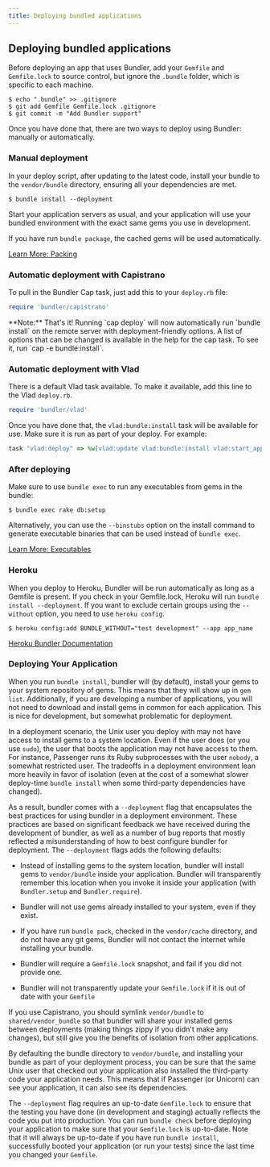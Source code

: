 ```yaml
---
title: Deploying bundled applications
---
```


## Deploying bundled applications

Before deploying an app that uses Bundler, add your `Gemfile` and `Gemfile.lock`
to source control, but ignore the `.bundle` folder, which is specific to each machine.

~~~
$ echo ".bundle" >> .gitignore
$ git add Gemfile Gemfile.lock .gitignore
$ git commit -m "Add Bundler support"
~~~

Once you have done that, there are two ways to deploy using Bundler: manually or
automatically.

### Manual deployment

In your deploy script, after updating to the latest code, install your bundle to
the `vendor/bundle` directory, ensuring all your dependencies are met.

~~~
$ bundle install --deployment
~~~

Start your application servers as usual, and your application will use your
bundled environment with the exact same gems you use in development.

If you have run `bundle package`, the cached gems will be used automatically.

[Learn More: Packing](/commands/bundle_package.html)

### Automatic deployment with Capistrano

To pull in the Bundler Cap task, just add this to your `deploy.rb` file:

~~~ ruby
require 'bundler/capistrano'
~~~

<aside class="alert alert-info" markdown="1">
**Note:** That's it! Running `cap deploy` will now automatically
run `bundle install` on the remote server with deployment-friendly
options. A list of options that can be changed is available in the help for
the cap task. To see it, run `cap -e bundle:install`.
</aside>

### Automatic deployment with Vlad
There is a default Vlad task available. To make it available, add this line
to the Vlad `deploy.rb`.

~~~ ruby
require 'bundler/vlad'
~~~

Once you have done that, the `vlad:bundle:install` task will be available for
use. Make sure it is run as part of your deploy. For example:

~~~ ruby
task "vlad:deploy" => %w[vlad:update vlad:bundle:install vlad:start_app vlad:cleanup]
~~~

### After deploying
Make sure to use `bundle exec` to run any executables from gems in the bundle:

~~~
$ bundle exec rake db:setup
~~~

Alternatively, you can use the `--binstubs` option on the install command to
generate executable binaries that can be used instead of `bundle exec`.

[Learn More: Executables](/commands/bundle-exec.1.html)

### Heroku
When you deploy to Heroku, Bundler will be run automatically as long as a
Gemfile is present. If you check in your Gemfile.lock, Heroku will run
`bundle install --deployment`. If you want to exclude certain groups using
the `--without` option, you need to use ``heroku config``.

~~~
$ heroku config:add BUNDLE_WITHOUT="test development" --app app_name
~~~
[Heroku Bundler Documentation](http://docs.heroku.com/bundler)


### Deploying Your Application

When you run `bundle install`, bundler will (by default), install your gems
to your system repository of gems. This means that they will show up in `gem
list`. Additionally, if you are developing a number of applications, you will not
need to download and install gems in common for each application. This is nice
for development, but somewhat problematic for deployment.

In a deployment scenario, the Unix user you deploy with may not have access to
install gems to a system location. Even if the user does (or you use `sudo`), the
user that boots the application may not have access to them. For instance, Passenger
runs its Ruby subprocesses with the user `nobody`, a somewhat restricted user.
The tradeoffs in a deployment environment lean more heavily in favor of isolation
(even at the cost of a somewhat slower deploy-time `bundle install` when some
third-party dependencies have changed).

As a result, bundler comes with a `--deployment` flag that encapsulates the
best practices for using bundler in a deployment environment. These practices
are based on significant feedback we have received during the development of
bundler, as well as a number of bug reports that mostly reflected a
misunderstanding of how to best configure bundler for deployment. The
`--deployment` flags adds the following defaults:

- Instead of installing gems to the system location, bundler will install gems
to `vendor/bundle` inside your application. Bundler will transparently remember
this location when you invoke it inside your application (with `Bundler.setup` and `Bundler.require`).

- Bundler will not use gems already installed to your system, even if they exist.

- If you have run `bundle pack`, checked in the `vendor/cache` directory, and do
not have any git gems, Bundler will not contact the internet while installing your bundle.

- Bundler will require a `Gemfile.lock` snapshot, and fail if you did not provide one.

- Bundler will not transparently update your `Gemfile.lock` if it is out of date
with your `Gemfile`

If you use Capistrano, you should symlink `vendor/bundle` to `shared/vendor_bundle`
so that bundler will share your installed gems between deployments
(making things zippy if you didn't make any changes), but still give you the
benefits of isolation from other applications.

By defaulting the bundle directory to `vendor/bundle`, and installing your
bundle as part of your deployment process, you can be sure that the same Unix
user that checked out your application also installed the third-party code your
application needs. This means that if Passenger (or Unicorn) can see your
application, it can also see its dependencies.

The `--deployment` flag requires an up-to-date `Gemfile.lock` to
ensure that the testing you have done (in development and staging) actually reflects the
code you put into production. You can run `bundle check` before deploying
your application to make sure that your `Gemfile.lock` is up-to-date. Note
that it will always be up-to-date if you have run `bundle install`, successfully
booted your application (or run your tests) since the last time you changed your `Gemfile`.
